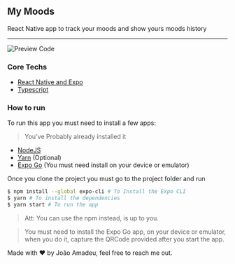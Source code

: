 ## My Moods

React Native app to track your moods and show yours moods history

<hr>

![Preview Code](https://media.giphy.com/media/Vhw2lTXYI6FhGrbE2G/giphy.gif)

### Core Techs
- [React Native and Expo](https://expo.dev/)
- [Typescript](https://www.typescriptlang.org/)

### How to run

To run this app you must need to install a few apps:

>You've Probably already installed it

- [NodeJS](https://nodejs.org/en/)
- [Yarn](https://yarnpkg.com/) (Optional)
- [Expo Go](https://expo.dev/client) (You must need install on your device or emulator)

Once you clone the project you must go to the project folder and run

```bash
$ npm install --global expo-cli # To Install the Expo CLI
$ yarn # To install the dependencies
$ yarn start # To run the app
```

> Att: You can use the npm instead, is up to you.

> You must need to install the Expo Go app, on your device or emulator, when you do it, capture the QRCode provided after you start the app.

Made with :heart: by João Amadeu, feel free to reach me out.

